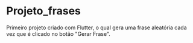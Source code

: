 # Projeto_frases
Primeiro projeto criado com Flutter, o qual gera uma frase aleatória cada vez que é clicado no botão "Gerar Frase".


